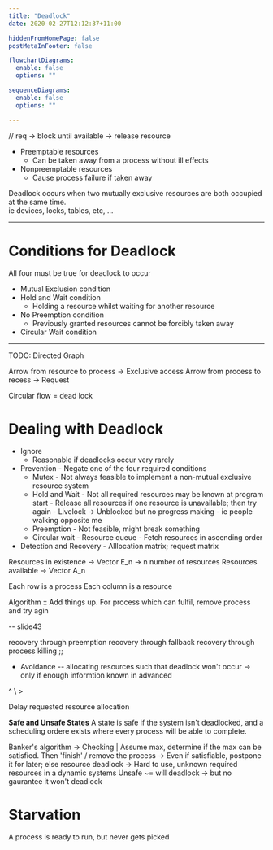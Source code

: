 ```yaml
---
title: "Deadlock"
date: 2020-02-27T12:12:37+11:00

hiddenFromHomePage: false
postMetaInFooter: false

flowchartDiagrams:
  enable: false
  options: ""

sequenceDiagrams: 
  enable: false
  options: ""

---
```



// req -> block until available -> release resource

* Preemptable resources
  * Can be taken away from a process without ill effects
* Nonpreemptable resources
  * Cause process failure if taken away

Deadlock occurs when two mutually exclusive resources are both occupied at the same time.  
ie devices, locks, tables, etc, ...

---

# Conditions for Deadlock

All four must be true for deadlock to occur

* Mutual Exclusion condition
* Hold and Wait condition
  * Holding a resource whilst waiting for another resource
* No Preemption condition
  * Previously granted resources cannot be forcibly taken away
* Circular Wait condition

---

TODO: Directed Graph

Arrow from resource to process -> Exclusive access
Arrow from process to recess -> Request

Circular flow = dead lock

# Dealing with Deadlock

* Ignore
  * Reasonable if deadlocks occur very rarely
* Prevention - Negate one of the four required conditions
  * Mutex - Not always feasible to implement a non-mutual exclusive resource system
  * Hold and Wait - Not all required resources may be known at program start
                  - Release all resources if one resource is unavailable; then try again
                    - Livelock -> Unblocked but no progress making - ie people walking opposite me
  * Preemption - Not feasible, might break something
  * Circular wait - Resource queue - Fetch resources in ascending order
* Detection and Recovery - Alllocation matrix; request matrix

Resources in existence -> Vector E_n -> n number of resources
Resources available -> Vector A_n


Each row is a process
Each column is a resource

Algorithm ::
Add things up. For process which can fulfil, remove process and try agin

-- slide43


recovery through preemption
recovery through fallback
recovery through process killing
;;


* Avoidance
-- allocating resources such that deadlock won't occur
-> only if enough informtion known in advanced 


^
\ >

Delay requested resource allocation

**Safe and Unsafe States**
A state is safe if the system isn't deadlocked, and a scheduling ordere exists where every process will be able to complete.

Banker's algorithm
-> Checking | Assume max, determine if the max can be satisfied. Then 'finish' / remove the process
-> Even if satisfiable, postpone it for later; else resource deadlock
-> Hard to use, unknown required resources in a dynamic systems
Unsafe ~= will deadlock -> but no gaurantee it won't deadlock

# Starvation

A process is ready to run, but never gets picked
